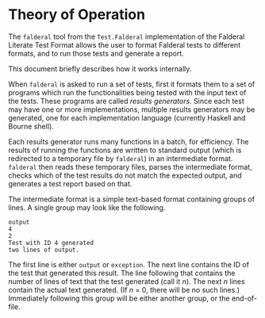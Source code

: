 Theory of Operation
===================

The `falderal` tool from the `Test.Falderal` implementation of the
Falderal Literate Test Format allows the user to format Falderal tests
to different formats, and to run those tests and generate a report.

This document briefly describes how it works internally.

When `falderal` is asked to run a set of tests, first it formats them
to a set of programs which run the functionalities being tested with the
input text of the tests.  These programs are called *results generators*.
Since each test may have one or more implementations, multiple results
generators may be generated, one for each implementation language
(currently Haskell and Bourne shell).

Each results generator runs many functions in a batch, for efficiency.
The results of running the functions are written to standard output
(which is redirected to a temporary file by `falderal`) in an intermediate
format.  `falderal` then reads these temporary files, parses the
intermediate format, checks which of the test results do not match the
expected output, and generates a test report based on that.

The intermediate format is a simple text-based format containing groups of
lines.  A single group may look like the following.

    output
    4
    2
    Test with ID 4 generated
    two lines of output.

The first line is either `output` or `exception`.  The next line contains
the ID of the test that generated this result.  The line following that
contains the number of lines of text that the test generated (call it _n_).
The next _n_ lines contain the actual text generated.  (If _n_ = 0, there
will be no such lines.)  Immediately following this group will be either
another group, or the end-of-file.
